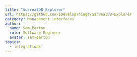 ```yaml
---
title: "SurrealDB Explorer"
url: https://github.com/iDevelopThings/SurrealDB-Explorer
category: Management interfaces
author:
  name: Sam Parton
  role: Software Engineer
  avatar: sam-parton
topics:
  - integrations
---
```


